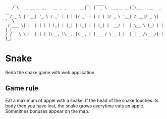 ```
    _                               _   ____            _                 
   / \   _ __ _ __   __ _ _   _  __| | |  _ \  ___ _ __(_)___  ___  _ __  
  / _ \ | '__| '_ \ / _` | | | |/ _` | | | | |/ _ \ '__| / __|/ _ \| '_ \ 
 / ___ \| |  | | | | (_| | |_| | (_| | | |_| |  __/ |  | \__ \ (_) | | | |
/_/   \_\_|  |_| |_|\__,_|\__,_|\__,_| |____/ \___|_|  |_|___/\___/|_| |_|
```
# Snake     
Redo the snake game with web application

## Game rule
Eat a maximum of appel with a snake. If the head of the snake touches its body then you have lost, the snake grows everytime eats an apple. Sometimes bonuses appear on the map.
